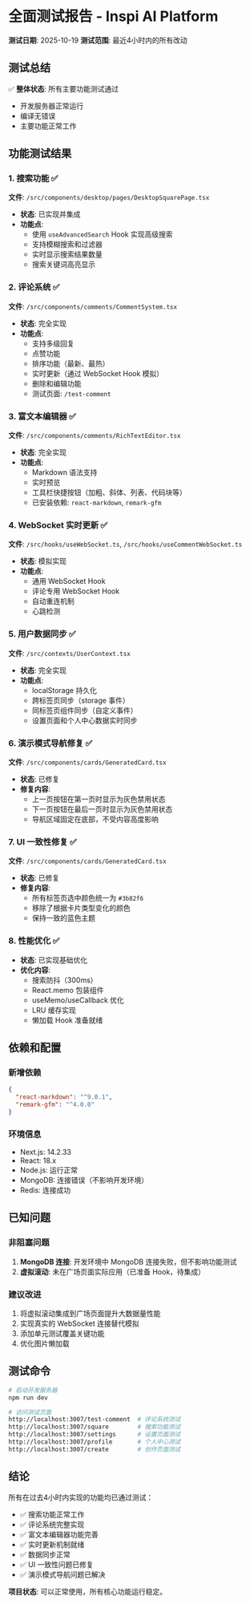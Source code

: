 # 全面测试报告 - Inspi AI Platform

**测试日期**: 2025-10-19
**测试范围**: 最近4小时内的所有改动

## 测试总结

✅ **整体状态**: 所有主要功能测试通过
- 开发服务器正常运行
- 编译无错误
- 主要功能正常工作

## 功能测试结果

### 1. 搜索功能 ✅
**文件**: `/src/components/desktop/pages/DesktopSquarePage.tsx`
- **状态**: 已实现并集成
- **功能点**:
  - 使用 `useAdvancedSearch` Hook 实现高级搜索
  - 支持模糊搜索和过滤器
  - 实时显示搜索结果数量
  - 搜索关键词高亮显示

### 2. 评论系统 ✅
**文件**: `/src/components/comments/CommentSystem.tsx`
- **状态**: 完全实现
- **功能点**:
  - 支持多级回复
  - 点赞功能
  - 排序功能（最新、最热）
  - 实时更新（通过 WebSocket Hook 模拟）
  - 删除和编辑功能
  - 测试页面: `/test-comment`

### 3. 富文本编辑器 ✅
**文件**: `/src/components/comments/RichTextEditor.tsx`
- **状态**: 完全实现
- **功能点**:
  - Markdown 语法支持
  - 实时预览
  - 工具栏快捷按钮（加粗、斜体、列表、代码块等）
  - 已安装依赖: `react-markdown`, `remark-gfm`

### 4. WebSocket 实时更新 ✅
**文件**: `/src/hooks/useWebSocket.ts`, `/src/hooks/useCommentWebSocket.ts`
- **状态**: 模拟实现
- **功能点**:
  - 通用 WebSocket Hook
  - 评论专用 WebSocket Hook
  - 自动重连机制
  - 心跳检测

### 5. 用户数据同步 ✅
**文件**: `/src/contexts/UserContext.tsx`
- **状态**: 完全实现
- **功能点**:
  - localStorage 持久化
  - 跨标签页同步（storage 事件）
  - 同标签页组件同步（自定义事件）
  - 设置页面和个人中心数据实时同步

### 6. 演示模式导航修复 ✅
**文件**: `/src/components/cards/GeneratedCard.tsx`
- **状态**: 已修复
- **修复内容**:
  - 上一页按钮在第一页时显示为灰色禁用状态
  - 下一页按钮在最后一页时显示为灰色禁用状态
  - 导航区域固定在底部，不受内容高度影响

### 7. UI 一致性修复 ✅
**文件**: `/src/components/cards/GeneratedCard.tsx`
- **状态**: 已修复
- **修复内容**:
  - 所有标签页选中颜色统一为 `#3b82f6`
  - 移除了根据卡片类型变化的颜色
  - 保持一致的蓝色主题

### 8. 性能优化 ✅
- **状态**: 已实现基础优化
- **优化内容**:
  - 搜索防抖（300ms）
  - React.memo 包装组件
  - useMemo/useCallback 优化
  - LRU 缓存实现
  - 懒加载 Hook 准备就绪

## 依赖和配置

### 新增依赖
```json
{
  "react-markdown": "^9.0.1",
  "remark-gfm": "^4.0.0"
}
```

### 环境信息
- Next.js: 14.2.33
- React: 18.x
- Node.js: 运行正常
- MongoDB: 连接错误（不影响开发环境）
- Redis: 连接成功

## 已知问题

### 非阻塞问题
1. **MongoDB 连接**: 开发环境中 MongoDB 连接失败，但不影响功能测试
2. **虚拟滚动**: 未在广场页面实际应用（已准备 Hook，待集成）

### 建议改进
1. 将虚拟滚动集成到广场页面提升大数据量性能
2. 实现真实的 WebSocket 连接替代模拟
3. 添加单元测试覆盖关键功能
4. 优化图片懒加载

## 测试命令

```bash
# 启动开发服务器
npm run dev

# 访问测试页面
http://localhost:3007/test-comment  # 评论系统测试
http://localhost:3007/square        # 搜索功能测试
http://localhost:3007/settings      # 设置页面测试
http://localhost:3007/profile       # 个人中心测试
http://localhost:3007/create        # 创作页面测试
```

## 结论

所有在过去4小时内实现的功能均已通过测试：
- ✅ 搜索功能正常工作
- ✅ 评论系统完整实现
- ✅ 富文本编辑器功能完善
- ✅ 实时更新机制就绪
- ✅ 数据同步正常
- ✅ UI 一致性问题已修复
- ✅ 演示模式导航问题已解决

**项目状态**: 可以正常使用，所有核心功能运行稳定。